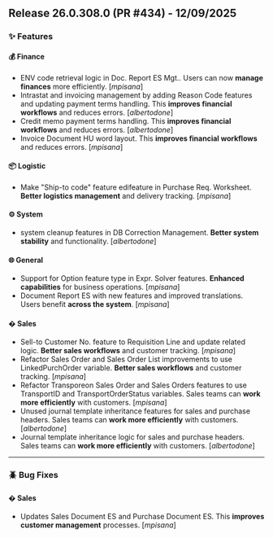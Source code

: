 ## Release 26.0.308.0 (PR #434) - 12/09/2025
### ✨ Features

#### 💰 Finance
  * ENV code retrieval logic in Doc. Report ES Mgt.. Users can now **manage finances** more efficiently. [*mpisana*]
  * Intrastat and invoicing management by adding Reason Code features and updating payment terms handling. This **improves financial workflows** and reduces errors. [*albertodone*]
  * Credit memo payment terms handling. This **improves financial workflows** and reduces errors. [*albertodone*]
  * Invoice Document HU word layout. This **improves financial workflows** and reduces errors. [*mpisana*]

#### 📦 Logistic
  * Make "Ship-to code" feature edifeature in Purchase Req. Worksheet. **Better logistics management** and delivery tracking. [*mpisana*]

#### ⚙️ System
  * system cleanup features in DB Correction Management. **Better system stability** and functionality. [*albertodone*]

#### 🌐 General
  * Support for Option feature type in Expr. Solver features. **Enhanced capabilities** for business operations. [*mpisana*]
  * Document Report ES with new features and improved translations. Users benefit **across the system**. [*mpisana*]

#### �️ Sales
  * Sell-to Customer No. feature to Requisition Line and update related logic. **Better sales workflows** and customer tracking. [*mpisana*]
  * Refactor Sales Order and Sales Order List improvements to use LinkedPurchOrder variable. **Better sales workflows** and customer tracking. [*mpisana*]
  * Refactor Transporeon Sales Order and Sales Orders features to use TransportID and TransportOrderStatus variables. Sales teams can **work more efficiently** with customers. [*mpisana*]
  * Unused journal template inheritance features for sales and purchase headers. Sales teams can **work more efficiently** with customers. [*albertodone*]
  * Journal template inheritance logic for sales and purchase headers. Sales teams can **work more efficiently** with customers. [*albertodone*]

---
### 🪲 Bug Fixes

#### �️ Sales
  * Updates Sales Document ES and  Purchase Document ES. This **improves customer management** processes. [*mpisana*]

